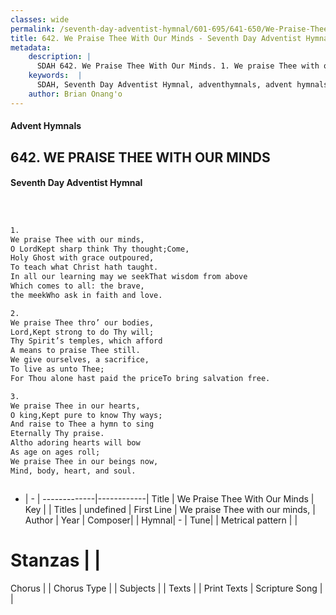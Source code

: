 ```yaml
---
classes: wide
permalink: /seventh-day-adventist-hymnal/601-695/641-650/We-Praise-Thee-With-Our-Minds/
title: 642. We Praise Thee With Our Minds - Seventh Day Adventist Hymnal
metadata:
    description: |
      SDAH 642. We Praise Thee With Our Minds. 1. We praise Thee with our minds, O LordKept sharp think Thy thought;Come, Holy Ghost with grace outpoured, To teach what Christ hath taught. In all our learning may we seekThat wisdom from above Which comes to all: the brave, the meekWho ask in faith and love.
    keywords:  |
      SDAH, Seventh Day Adventist Hymnal, adventhymnals, advent hymnals, We Praise Thee With Our Minds, We praise Thee with our minds, 
    author: Brian Onang'o
---
```


#### Advent Hymnals
## 642. WE PRAISE THEE WITH OUR MINDS
#### Seventh Day Adventist Hymnal

```txt



1.
We praise Thee with our minds,
O LordKept sharp think Thy thought;Come,
Holy Ghost with grace outpoured,
To teach what Christ hath taught.
In all our learning may we seekThat wisdom from above
Which comes to all: the brave,
the meekWho ask in faith and love.

2.
We praise Thee thro’ our bodies,
Lord,Kept strong to do Thy will;
Thy Spirit’s temples, which afford
A means to praise Thee still.
We give ourselves, a sacrifice,
To live as unto Thee;
For Thou alone hast paid the priceTo bring salvation free.

3.
We praise Thee in our hearts,
O king,Kept pure to know Thy ways;
And raise to Thee a hymn to sing
Eternally Thy praise.
Altho adoring hearts will bow
As age on ages roll;
We praise Thee in our beings now,
Mind, body, heart, and soul.



```

- |   -  |
-------------|------------|
Title | We Praise Thee With Our Minds |
Key |  |
Titles | undefined |
First Line | We praise Thee with our minds, |
Author | 
Year | 
Composer|  |
Hymnal|  - |
Tune|  |
Metrical pattern | |
# Stanzas |  |
Chorus |  |
Chorus Type |  |
Subjects |  |
Texts |  |
Print Texts | 
Scripture Song |  |
  
